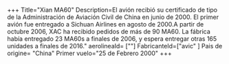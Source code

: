 +++
Title="Xian MA60"
Description=El avión recibió su certificado de tipo de la Administración de Aviación Civil de China en junio de 2000. El primer avión fue entregado a Sichuan Airlines en agosto de 2000.A partir de octubre 2006, XAC ha recibido pedidos de más de 90 MA60. La fábrica había entregado 23 MA60s a finales de 2006, y espera entregar otras 165 unidades a finales de 2016."
aerolineaId= [""]
FabricanteId=["avic" ] 
Pais de origine= "China"
Primer vuelo="25 de Febrero 2000"
+++
